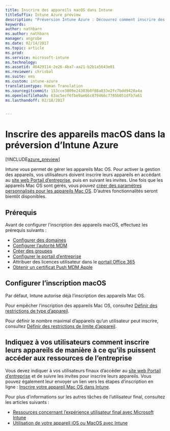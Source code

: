 ```yaml
---
title: Inscrire des appareils macOS dans Intune
titleSuffix: Intune Azure preview
description: "Préversion Intune Azure : Découvrez comment inscrire des appareils macOS dans la préversion d’Intune Azure."
keywords: 
author: nathbarn
ms.author: nathbarn
manager: angrobe
ms.date: 02/14/2017
ms.topic: article
ms.prod: 
ms.service: microsoft-intune
ms.technology: 
ms.assetid: 46429114-2e26-4ba7-aa21-b2b1a5643e01
ms.reviewer: chrisbal
ms.suite: ems
ms.custom: intune-azure
translationtype: Human Translation
ms.sourcegitcommit: 153cce3809e24303b8f88a833e2fc7bdd9428a4a
ms.openlocfilehash: 63ac5ecf6fbe9ae66c879466c7785b051dfb7a61
ms.lasthandoff: 02/18/2017


---
```


# <a name="enroll-macos-devices-in-intune-azure-preview"></a>Inscrire des appareils macOS dans la préversion d’Intune Azure

[!INCLUDE[azure_preview](../includes/azure_preview.md)]

Intune vous permet de gérer les appareils Mac OS. Pour activer la gestion des appareils, vos utilisateurs doivent inscrire leurs appareils en accédant au [site web Portail d’entreprise](http://portal.manage.microsoft.com), puis en suivant les invites. Une fois que les appareils Mac OS sont gérés, vous pouvez [créer des paramètres personnalisés pour les appareils Mac OS](https://docs.microsoft.com/intune-azure/configure-devices/custom-for-macos). D’autres fonctionnalités seront bientôt disponibles.

## <a name="prerequisites"></a>Prérequis

Avant de configurer l’inscription des appareils macOS, effectuez les prérequis suivants :

- [Configurer des domaines](https://docs.microsoft.com/intune/get-started/start-with-a-paid-subscription-to-microsoft-intune-step-2)
- [Configurer l’autorité MDM](set-mdm-authority.md)
- [Créer des groupes](https://docs.microsoft.com/intune/get-started/start-with-a-paid-subscription-to-microsoft-intune-step-5)
- [Configurer le portail d’entreprise](/intune-azure/manage-apps/company-portal-app.md)
- Attribuer des licences utilisateur dans le [portail Office 365](http://go.microsoft.com/fwlink/p/?LinkId=698854)
- [Obtenir un certificat Push MDM Apple](get-an-apple-mdm-push-certificate.md)

## <a name="set-up-macos-enrollment"></a>Configurer l’inscription macOS

Par défaut, Intune autorise déjà l’inscription des appareils Mac OS. 

Pour empêcher l’inscription des appareils Mac OS, consultez [Définir des restrictions de type d’appareil](https://docs.microsoft.com/intune-azure/enroll-devices/set-enrollment-restrictions#set-device-type-restrictions). 

Pour définir le nombre maximal d’appareils qu’un utilisateur peut inscrire, consultez [Définir des restrictions de limite d’appareil](https://docs.microsoft.com/intune-azure/enroll-devices/set-enrollment-restrictions#set-device-limit-restrictions).

## <a name="tell-your-users-how-to-enroll-their-devices-to-access-company-resources"></a>Indiquez à vos utilisateurs comment inscrire leurs appareils de manière à ce qu’ils puissent accéder aux ressources de l’entreprise

Vous devez indiquer à vos utilisateurs finaux d’accéder au [site web Portail d’entreprise](http://portal.manage.microsoft.com) et de suivre les invites pour inscrire leurs appareils. Vous pouvez également leur envoyer un lien vers les étapes d’inscription en ligne : [Inscrire votre appareil Mac OS dans Intune](https://docs.microsoft.com/intune/enduser/enroll-your-device-in-intune-macos). 

Pour plus d’informations sur les autres tâches de l’utilisateur final, consultez les articles suivants :

- [Ressources concernant l’expérience utilisateur final avec Microsoft Intune](https://docs.microsoft.com/intune/deploy-use/what-to-tell-your-end-users-about-using-microsoft-intune)
- [Utilisation de votre appareil iOS ou MacOS avec Intune](https://docs.microsoft.com/intune/enduser/using-your-ios-or-mac-os-x-device-with-intune)
